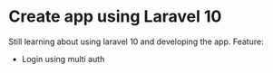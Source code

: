 # Create app using Laravel 10
Still learning about using laravel 10 and developing the app.
Feature:
- Login using multi auth


